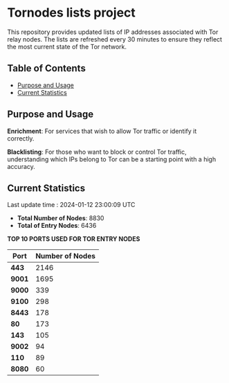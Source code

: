 # Tornodes lists project

This repository provides updated lists of IP addresses associated with Tor relay nodes. The lists are refreshed every 30 minutes to ensure they reflect the most current state of the Tor network.

## Table of Contents

- [Purpose and Usage](#purpose-and-usage)
- [Current Statistics](#current-statistics)


## Purpose and Usage

**Enrichment**: For services that wish to allow Tor traffic or identify it correctly.

**Blacklisting**: For those who want to block or control Tor traffic, understanding which IPs belong to Tor can be a starting point with a high accuracy.

## Current Statistics

Last update time : 2024-01-12 23:00:09 UTC

- **Total Number of Nodes**: 8830
- **Total of Entry Nodes**: 6436

**TOP 10 PORTS USED FOR TOR ENTRY NODES**

| **Port** | **Number of Nodes** |
|------|-----------------|
| **443**   | 2146  |
| **9001**   | 1695  |
| **9000**   | 339  |
| **9100**   | 298  |
| **8443**   | 178  |
| **80**   | 173  |
| **143**   | 105  |
| **9002**   | 94  |
| **110**   | 89  |
| **8080**   | 60  |

